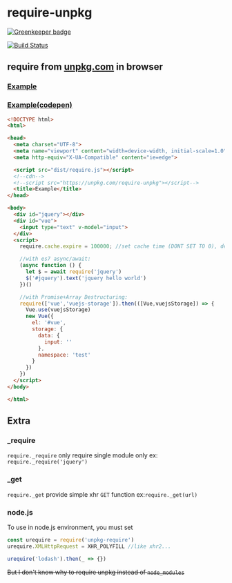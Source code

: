 # require-unpkg

[![Greenkeeper badge](https://badges.greenkeeper.io/maple3142/require-unpkg.svg)](https://greenkeeper.io/)

[![Build Status](https://travis-ci.org/maple3142/require-unpkg.svg?branch=master)](https://travis-ci.org/maple3142/require-unpkg)

## require from [unpkg.com](https://unpkg.com/) in browser

### [Example](https://rawgit.com/maple3142/require-unpkg/master/test.html)

### [Example(codepen)](https://codepen.io/maple3142/pen/qXebVQ)

```html
<!DOCTYPE html>
<html>

<head>
  <meta charset="UTF-8">
  <meta name="viewport" content="width=device-width, initial-scale=1.0">
  <meta http-equiv="X-UA-Compatible" content="ie=edge">

  <script src="dist/require.js"></script>
  <!--cdn-->
  <!--script src="https://unpkg.com/require-unpkg"></script-->
  <title>Example</title>
</head>

<body>
  <div id="jquery"></div>
  <div id="vue">
    <input type="text" v-model="input">
  </div>
  <script>
    require.cache.expire = 100000; //set cache time (DONT SET TO 0), default: 24 hours

    //with es7 async/await:
    (async function () {
      let $ = await require('jquery')
      $('#jquery').text('jquery hello world')
    })()

    //with Promise+Array Destructuring:
    require(['vue','vuejs-storage']).then(([Vue,vuejsStorage]) => {
      Vue.use(vuejsStorage)
      new Vue({
        el: '#vue',
        storage: {
          data: {
            input: ''
          },
          namespace: 'test'
        }
      })
    })
  </script>
</body>

</html>
```

## Extra

### \_require

`require._require` only require single module only ex: `require._require('jquery')`

### \_get

`require._get` provide simple xhr `GET` function ex:`require._get(url)`

### node.js

To use in node.js environment, you must set

```javascript
const urequire = require('unpkg-require')
urequire.XMLHttpRequest = XHR_POLYFILL //like xhr2...

urequire('lodash').then(_ => {})
```

~~But I don't know why to require unpkg instead of `node_modules`~~
